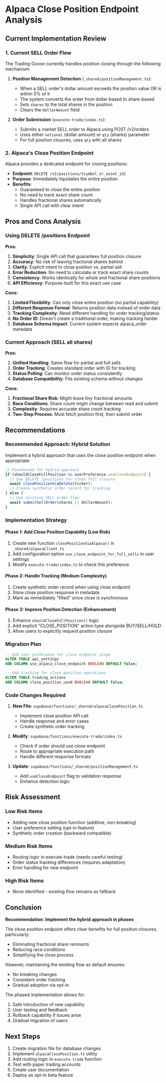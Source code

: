 # Alpaca Close Position Endpoint Analysis

## Current Implementation Review

### 1. Current SELL Order Flow

The Trading Goose currently handles position closing through the following mechanism:

1. **Position Management Detection** (`_shared/positionManagement.ts`):
   - When a SELL order's dollar amount exceeds the position value OR is within 5% of it
   - The system converts the order from dollar-based to share-based
   - Sets `shares` to the total shares in the position
   - Clears the `dollarAmount` field

2. **Order Submission** (`execute-trade/index.ts`):
   - Submits a market SELL order to Alpaca using POST /v2/orders
   - Uses either `notional` (dollar amount) or `qty` (shares) parameter
   - For full position closures, uses `qty` with all shares

### 2. Alpaca's Close Position Endpoint

Alpaca provides a dedicated endpoint for closing positions:
- **Endpoint**: `DELETE /v2/positions/{symbol_or_asset_id}`
- **Purpose**: Immediately liquidates the entire position
- **Benefits**:
  - Guaranteed to close the entire position
  - No need to track exact share count
  - Handles fractional shares automatically
  - Single API call with clear intent

## Pros and Cons Analysis

### Using DELETE /positions Endpoint

**Pros:**
1. **Simplicity**: Single API call that guarantees full position closure
2. **Accuracy**: No risk of leaving fractional shares behind
3. **Clarity**: Explicit intent to close position vs. partial sell
4. **Error Reduction**: No need to calculate or track exact share counts
5. **Consistency**: Works identically for whole and fractional share positions
6. **API Efficiency**: Purpose-built for this exact use case

**Cons:**
1. **Limited Flexibility**: Can only close entire position (no partial capability)
2. **Different Response Format**: Returns position data instead of order data
3. **Tracking Complexity**: Need different handling for order tracking/status
4. **No Order ID**: Doesn't create a traditional order, making tracking harder
5. **Database Schema Impact**: Current system expects alpaca_order metadata

### Current Approach (SELL all shares)

**Pros:**
1. **Unified Handling**: Same flow for partial and full sells
2. **Order Tracking**: Creates standard order with ID for tracking
3. **Status Polling**: Can monitor order status consistently
4. **Database Compatibility**: Fits existing schema without changes

**Cons:**
1. **Fractional Share Risk**: Might leave tiny fractional amounts
2. **Race Conditions**: Share count might change between read and submit
3. **Complexity**: Requires accurate share count tracking
4. **Two-Step Process**: Must fetch position first, then submit order

## Recommendations

### Recommended Approach: Hybrid Solution

Implement a hybrid approach that uses the close position endpoint when appropriate:

```typescript
// Pseudocode for hybrid approach
if (shouldCloseFullPosition && userPreference.useCloseEndpoint) {
  // Use DELETE /positions for clean full closure
  await closePositionViaDelete(ticker);
  // Create synthetic order record for tracking
} else {
  // Use existing SELL order flow
  await submitSellOrder(shares || dollarAmount);
}
```

### Implementation Strategy

#### Phase 1: Add Close Position Capability (Low Risk)
1. Create new function `closePositionViaAlpaca()` in `_shared/alpacaClient.ts`
2. Add configuration option `use_close_endpoint_for_full_sells` in user settings
3. Modify `execute-trade/index.ts` to check this preference

#### Phase 2: Handle Tracking (Medium Complexity)
1. Create synthetic order record when using close endpoint
2. Store close position response in metadata
3. Mark as immediately "filled" since close is synchronous

#### Phase 3: Improve Position Detection (Enhancement)
1. Enhance `shouldCloseFullPosition()` logic
2. Add explicit "CLOSE_POSITION" action type alongside BUY/SELL/HOLD
3. Allow users to explicitly request position closure

### Migration Plan

```sql
-- Add user preference for close endpoint usage
ALTER TABLE api_settings 
ADD COLUMN use_alpaca_close_endpoint BOOLEAN DEFAULT false;

-- Add tracking for close position operations
ALTER TABLE trading_actions
ADD COLUMN close_position_used BOOLEAN DEFAULT false;
```

### Code Changes Required

1. **New File**: `supabase/functions/_shared/alpacaClosePosition.ts`
   - Implement close position API call
   - Handle response and error cases
   - Create synthetic order tracking

2. **Modify**: `supabase/functions/execute-trade/index.ts`
   - Check if order should use close endpoint
   - Route to appropriate execution path
   - Handle different response formats

3. **Update**: `supabase/functions/_shared/positionManagement.ts`
   - Add `useCloseEndpoint` flag to validation response
   - Enhance detection logic

## Risk Assessment

### Low Risk Items
- Adding new close position function (additive, non-breaking)
- User preference setting (opt-in feature)
- Synthetic order creation (backward compatible)

### Medium Risk Items  
- Routing logic in execute-trade (needs careful testing)
- Order status tracking differences (requires adaptation)
- Error handling for new endpoint

### High Risk Items
- None identified - existing flow remains as fallback

## Conclusion

**Recommendation: Implement the hybrid approach in phases**

The close position endpoint offers clear benefits for full position closures, particularly:
- Eliminating fractional share remnants
- Reducing race conditions
- Simplifying the close process

However, maintaining the existing flow as default ensures:
- No breaking changes
- Consistent order tracking
- Gradual adoption via opt-in

The phased implementation allows for:
1. Safe introduction of new capability
2. User testing and feedback
3. Rollback capability if issues arise
4. Gradual migration of users

## Next Steps

1. Create migration file for database changes
2. Implement `alpacaClosePosition.ts` utility
3. Add routing logic to `execute-trade` function  
4. Test with paper trading accounts
5. Create user documentation
6. Deploy as opt-in beta feature